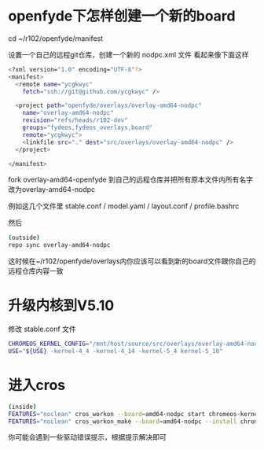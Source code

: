 # openfyde下怎样创建一个新的board

cd ~/r102/openfyde/manifest

设置一个自己的远程git仓库，创建一个新的 nodpc.xml 文件 看起来像下面这样

```bash
<?xml version="1.0" encoding="UTF-8"?>
<manifest>
  <remote name="ycgkwyc"
    fetch="ssh://git@github.com/ycgkwyc" />

  <project path="openfyde/overlays/overlay-amd64-nodpc"
    name="overlay-amd64-nodpc"
    revision="refs/heads/r102-dev"
    groups="fydeos,fydeos_overlays,board"
    remote="ycgkwyc">
    <linkfile src="." dest="src/overlays/overlay-amd64-nodpc" />
  </project>

</manifest>
```

fork overlay-amd64-openfyde 到自己的远程仓库并把所有原本文件内所有名字改为overlay-amd64-nodpc 

例如这几个文件里 stable.conf / model.yaml / layout.conf / profile.bashrc 

然后
```bash
(outside)
repo sync overlay-amd64-nodpc
```
这时候在~/r102/openfyde/overlays内你应该可以看到新的board文件跟你自己的远程仓库内容一致

# 升级内核到V5.10
修改 stable.conf 文件
```bash
CHROMEOS_KERNEL_CONFIG="/mnt/host/source/src/overlays/overlay-amd64-nodpc/kconfig/fydeos_def_r102_5.4_test"
USE="${USE} -kernel-4_4 -kernel-4_14 -kernel-5_4 kernel-5_10"
```
# 进入cros
```bash
(inside)
FEATURES="noclean" cros_workon --board=amd64-nodpc start chromeos-kernel-5_10
FEATURES="noclean" cros_workon_make --board=amd64-nodpc --install chromeos-kernel-5_10
```
你可能会遇到一些驱动错误提示，根据提示解决即可
